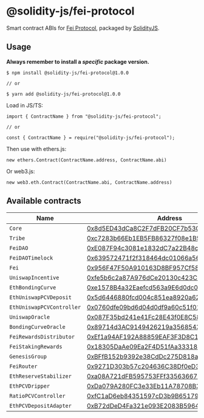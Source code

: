# @solidity-js/fei-protocol

Smart contract ABIs for [Fei Protocol](https://fei.money/), packaged by [SolidityJS](https://github.com/solidity-js).

## Usage

**Always remember to install a _specific_ package version.**

    $ npm install @solidity-js/fei-protocol@1.0.0

    // or

    $ yarn add @solidity-js/fei-protocol@1.0.0

Load in JS/TS:

    import { ContractName } from "@solidity-js/fei-protocol";

    // or

    const { ContractName } = require("@solidity-js/fei-protocol");

Then use with ethers.js:

    new ethers.Contract(ContractName.address, ContractName.abi)

Or web3.js:

    new web3.eth.Contract(ContractName.abi, ContractName.address)


## Available contracts

| Name | Address |
| ---- | ------- |
| `Core` | [0x8d5ED43dCa8C2F7dFB20CF7b53CC7E593635d7b9](https://etherscan.com/address/0x8d5ED43dCa8C2F7dFB20CF7b53CC7E593635d7b9) |
| `Tribe` | [0xc7283b66Eb1EB5FB86327f08e1B5816b0720212B](https://etherscan.com/address/0xc7283b66Eb1EB5FB86327f08e1B5816b0720212B) |
| `FeiDAO` | [0xE087F94c3081e1832dC7a22B48c6f2b5fAaE579B](https://etherscan.com/address/0xE087F94c3081e1832dC7a22B48c6f2b5fAaE579B) |
| `FeiDAOTimelock` | [0x639572471f2f318464dc01066a56867130e45E25](https://etherscan.com/address/0x639572471f2f318464dc01066a56867130e45E25) |
| `Fei` | [0x956F47F50A910163D8BF957Cf5846D573E7f87CA](https://etherscan.com/address/0x956F47F50A910163D8BF957Cf5846D573E7f87CA) |
| `UniswapIncentive` | [0xfe5b6c2a87A976dCe20130c423C679f4d6044cD7](https://etherscan.com/address/0xfe5b6c2a87A976dCe20130c423C679f4d6044cD7) |
| `EthBondingCurve` | [0xe1578B4a32Eaefcd563a9E6d0dc02a4213f673B7](https://etherscan.com/address/0xe1578B4a32Eaefcd563a9E6d0dc02a4213f673B7) |
| `EthUniswapPCVDeposit` | [0x5d6446880fcd004c851ea8920a628c70ca101117](https://etherscan.com/address/0x5d6446880fcd004c851ea8920a628c70ca101117) |
| `EthUniswapPCVController` | [0x0760dfe09bd6d04d0df9a60c51f01ecedceb5132](https://etherscan.com/address/0x0760dfe09bd6d04d0df9a60c51f01ecedceb5132) |
| `UniswapOracle` | [0x087F35bd241e41Fc28E43f0E8C58d283DD55bD65](https://etherscan.com/address/0x087F35bd241e41Fc28E43f0E8C58d283DD55bD65) |
| `BondingCurveOracle` | [0x89714d3AC9149426219a3568543200D1964101C4](https://etherscan.com/address/0x89714d3AC9149426219a3568543200D1964101C4) |
| `FeiRewardsDistributor` | [0xEf1a94AF192A88859EAF3F3D8C1B9705542174C5](https://etherscan.com/address/0xEf1a94AF192A88859EAF3F3D8C1B9705542174C5) |
| `FeiStakingRewards` | [0x18305DaAe09Ea2F4D51fAa33318be5978D251aBd](https://etherscan.com/address/0x18305DaAe09Ea2F4D51fAa33318be5978D251aBd) |
| `GenesisGroup` | [0xBFfB152b9392e38CdDc275D818a3Db7FE364596b](https://etherscan.com/address/0xBFfB152b9392e38CdDc275D818a3Db7FE364596b) |
| `FeiRouter` | [0x9271D303b57c204636C38Df0eD339b18Bf98f909](https://etherscan.com/address/0x9271D303b57c204636C38Df0eD339b18Bf98f909) |
| `EthReserveStabilizer` | [0xa08A721dFB595753FFf335636674D76C455B275C](https://etherscan.com/address/0xa08A721dFB595753FFf335636674D76C455B275C) |
| `EthPCVDripper` | [0xDa079A280FC3e33Eb11A78708B369D5Ca2da54fE](https://etherscan.com/address/0xDa079A280FC3e33Eb11A78708B369D5Ca2da54fE) |
| `RatioPCVController` | [0xfC1aD6eb84351597cD3b9B65179633697d65B920](https://etherscan.com/address/0xfC1aD6eb84351597cD3b9B65179633697d65B920) |
| `EthPCVDepositAdapter` | [0xB72dDeD4Fa321e093E2083B596404A56ffC5b574](https://etherscan.com/address/0xB72dDeD4Fa321e093E2083B596404A56ffC5b574) |
